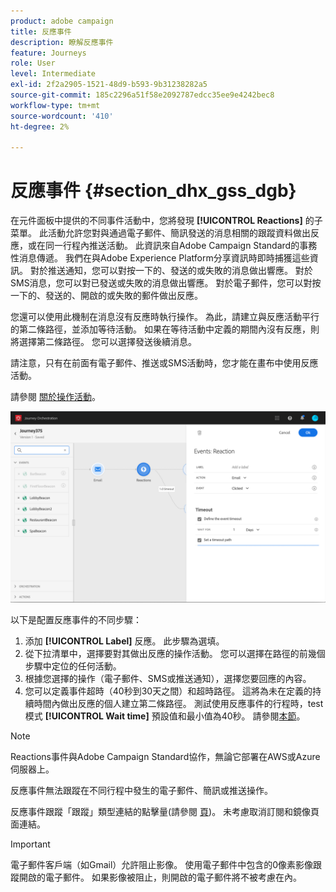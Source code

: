 ```yaml
---
product: adobe campaign
title: 反應事件
description: 瞭解反應事件
feature: Journeys
role: User
level: Intermediate
exl-id: 2f2a2905-1521-48d9-b593-9b31238282a5
source-git-commit: 185c2296a51f58e2092787edcc35ee9e4242bec8
workflow-type: tm+mt
source-wordcount: '410'
ht-degree: 2%

---
```


# 反應事件 {#section_dhx_gss_dgb}

在元件面板中提供的不同事件活動中，您將發現 **[!UICONTROL Reactions]** 的子菜單。 此活動允許您對與通過電子郵件、簡訊發送的消息相關的跟蹤資料做出反應，或在同一行程內推送活動。 此資訊來自Adobe Campaign Standard的事務性消息傳遞。 我們在與Adobe Experience Platform分享資訊時即時捕獲這些資訊。 對於推送通知，您可以對按一下的、發送的或失敗的消息做出響應。 對於SMS消息，您可以對已發送或失敗的消息做出響應。 對於電子郵件，您可以對按一下的、發送的、開啟的或失敗的郵件做出反應。

您還可以使用此機制在消息沒有反應時執行操作。 為此，請建立與反應活動平行的第二條路徑，並添加等待活動。 如果在等待活動中定義的期間內沒有反應，則將選擇第二條路徑。 您可以選擇發送後續消息。

請注意，只有在前面有電子郵件、推送或SMS活動時，您才能在畫布中使用反應活動。

請參閱 [關於操作活動](../building-journeys/about-action-activities.md)。

![](../assets/journey45.png)

以下是配置反應事件的不同步驟：

1. 添加 **[!UICONTROL Label]** 反應。 此步驟為選填。
1. 從下拉清單中，選擇要對其做出反應的操作活動。 您可以選擇在路徑的前幾個步驟中定位的任何活動。
1. 根據您選擇的操作（電子郵件、SMS或推送通知），選擇您要回應的內容。
1. 您可以定義事件超時（40秒到30天之間）和超時路徑。 這將為未在定義的持續時間內做出反應的個人建立第二條路徑。 測試使用反應事件的行程時，test模式 **[!UICONTROL Wait time]** 預設值和最小值為40秒。 請參閱[本節](../building-journeys/testing-the-journey.md)。

>[!NOTE]
>
>Reactions事件與Adobe Campaign Standard協作，無論它部署在AWS或Azure伺服器上。
>
>反應事件無法跟蹤在不同行程中發生的電子郵件、簡訊或推送操作。
>
>反應事件跟蹤「跟蹤」類型連結的點擊量(請參閱 [頁](https://experienceleague.adobe.com/docs/campaign-standard/using/designing-content/links.html#about-tracked-urls))。 未考慮取消訂閱和鏡像頁面連結。

>[!IMPORTANT]
>
>電子郵件客戶端（如Gmail）允許阻止影像。 使用電子郵件中包含的0像素影像跟蹤開啟的電子郵件。 如果影像被阻止，則開啟的電子郵件將不被考慮在內。
